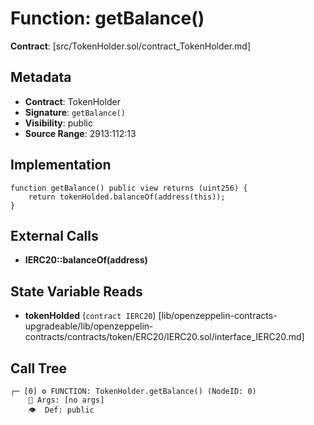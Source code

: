 # Function: getBalance()

**Contract**: [src/TokenHolder.sol/contract_TokenHolder.md]

## Metadata

- **Contract**: TokenHolder
- **Signature**: `getBalance()`
- **Visibility**: public
- **Source Range**: 2913:112:13

## Implementation

```solidity
function getBalance() public view returns (uint256) {
    return tokenHolded.balanceOf(address(this));
}
```

## External Calls

- **IERC20::balanceOf(address)**

## State Variable Reads

- **tokenHolded** (`contract IERC20`) [lib/openzeppelin-contracts-upgradeable/lib/openzeppelin-contracts/contracts/token/ERC20/IERC20.sol/interface_IERC20.md]

## Call Tree

```
┌─ [0] ⚙️ FUNCTION: TokenHolder.getBalance() (NodeID: 0)
    💬 Args: [no args]
    👁️  Def: public
```
